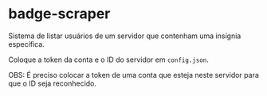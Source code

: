 # badge-scraper
Sistema de listar usuários de um servidor que contenham uma insígnia específica.

Coloque a token da conta e o ID do servidor em ```config.json```.

OBS: É preciso colocar a token de uma conta que esteja neste servidor para que o ID seja reconhecido.
